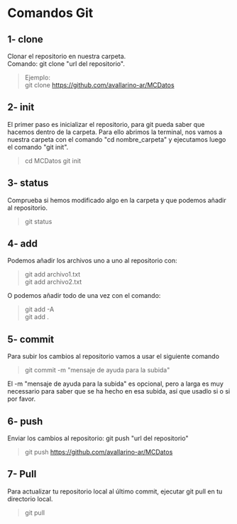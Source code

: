 # Comandos Git

## 1- clone 
Clonar el repositorio en nuestra carpeta.  
Comando: git clone "url del repositorio".  
> Ejemplo:  
> git clone https://github.com/avallarino-ar/MCDatos

## 2- init
El primer paso es inicializar el repositorio, para git pueda saber que hacemos dentro de la carpeta. Para ello abrimos la terminal, nos vamos a nuestra carpeta con el comando "cd nombre_carpeta" y ejecutamos luego el comando "git init".  

> cd MCDatos 
> git init  

## 3- status
Comprueba si hemos modificado algo en la carpeta y que podemos añadir al repositorio. 
> git status

## 4- add
Podemos añadir los archivos uno a uno al repositorio con:
> git add archivo1.txt  
> git add archivo2.txt

O podemos añadir todo de una vez con el comando:
> git add -A  
> git add .

## 5- commit
Para subir los cambios al repositorio vamos a usar el siguiente comando
> git commit -m "mensaje de ayuda para la subida"

El -m "mensaje de ayuda para la subida" es opcional, pero a larga es muy necessario para saber que se ha hecho en esa subida, así que usadlo si o si por favor.

## 6- push
Enviar los cambios al repositorio: git push "url del repositorio"  
> git push https://github.com/avallarino-ar/MCDatos

## 7- Pull
Para actualizar tu repositorio local al último commit, ejecutar git pull en tu directorio local.
> git pull
